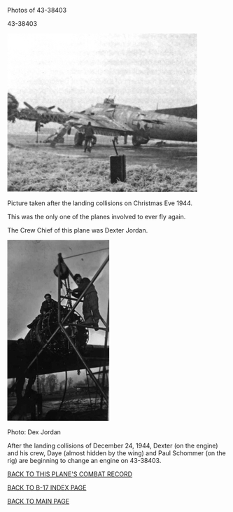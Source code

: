 
Photos of 43-38403






 




43-38403  
  

![](43-38403.jpg)  

Picture taken after the landing collisions on Christmas Eve 1944\.  

This was the only one of the planes involved to ever fly again.  

The Crew Chief of this plane was Dexter Jordan.  

  

![](43-38403e.jpg)  

Photo: Dex Jordan  

After the landing collisions of December 24, 1944, Dexter (on the engine) and his crew, Daye (almost hidden by the wing) and Paul Schommer (on the rig) are beginning to change an engine on 43-38403.  

[BACK TO THIS PLANE'S COMBAT RECORD](b17s/43-38403.md)  

[BACK TO B-17 INDEX PAGE](000b17s.md)  

[BACK TO MAIN PAGE](index.html)


